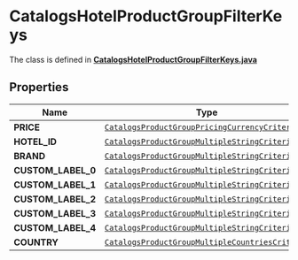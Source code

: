 

# CatalogsHotelProductGroupFilterKeys

The class is defined in **[CatalogsHotelProductGroupFilterKeys.java](../../src/main/java/org/openapitools/model/CatalogsHotelProductGroupFilterKeys.java)**

## Properties

Name | Type | Description | Notes
------------ | ------------- | ------------- | -------------
**PRICE** | [`CatalogsProductGroupPricingCurrencyCriteria`](CatalogsProductGroupPricingCurrencyCriteria.md) |  | 
**HOTEL_ID** | [`CatalogsProductGroupMultipleStringCriteria`](CatalogsProductGroupMultipleStringCriteria.md) |  | 
**BRAND** | [`CatalogsProductGroupMultipleStringCriteria`](CatalogsProductGroupMultipleStringCriteria.md) |  | 
**CUSTOM_LABEL_0** | [`CatalogsProductGroupMultipleStringCriteria`](CatalogsProductGroupMultipleStringCriteria.md) |  | 
**CUSTOM_LABEL_1** | [`CatalogsProductGroupMultipleStringCriteria`](CatalogsProductGroupMultipleStringCriteria.md) |  | 
**CUSTOM_LABEL_2** | [`CatalogsProductGroupMultipleStringCriteria`](CatalogsProductGroupMultipleStringCriteria.md) |  | 
**CUSTOM_LABEL_3** | [`CatalogsProductGroupMultipleStringCriteria`](CatalogsProductGroupMultipleStringCriteria.md) |  | 
**CUSTOM_LABEL_4** | [`CatalogsProductGroupMultipleStringCriteria`](CatalogsProductGroupMultipleStringCriteria.md) |  | 
**COUNTRY** | [`CatalogsProductGroupMultipleCountriesCriteria`](CatalogsProductGroupMultipleCountriesCriteria.md) |  | 












